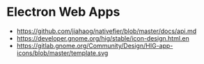 Electron Web Apps
=================

* <https://github.com/jiahaog/nativefier/blob/master/docs/api.md>
* <https://developer.gnome.org/hig/stable/icon-design.html.en>
* <https://gitlab.gnome.org/Community/Design/HIG-app-icons/blob/master/template.svg>
